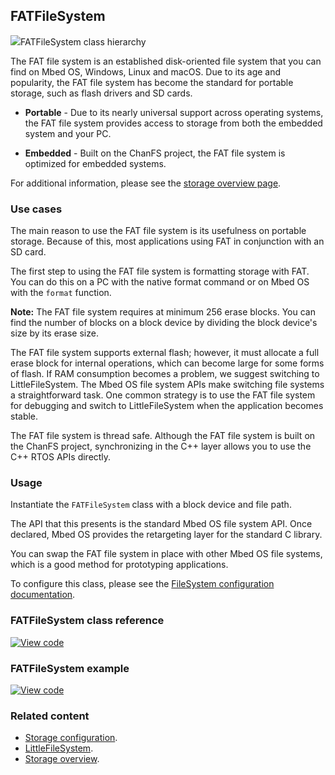 ## FATFileSystem

<span class="images">![](http://os.mbed.com/docs/development/mbed-os-api-doxy/classmbed_1_1_f_a_t_file_system.png)<span>FATFileSystem class hierarchy</span></span>

The FAT file system is an established disk-oriented file system that you can find on Mbed OS, Windows, Linux and macOS. Due to its age and popularity, the FAT file system has become the standard for portable storage, such as flash drivers and SD cards.

  - **Portable** - Due to its nearly universal support across operating systems, the FAT file system provides access to storage from both the embedded system and your PC.

  - **Embedded** - Built on the ChanFS project, the FAT file system is optimized for embedded systems.

For additional information, please see the [storage overview page](storage.html#declaring-a-file-system).

### Use cases

The main reason to use the FAT file system is its usefulness on portable storage. Because of this, most applications using FAT in conjunction with an SD card.

The first step to using the FAT file system is formatting storage with FAT. You can do this on a PC with the native format command or on Mbed OS with the `format` function.

<span class="notes">**Note:** The FAT file system requires at minimum 256 erase blocks. You can find the number of blocks on a block device by dividing the block device's size by its erase size.</span>

The FAT file system supports external flash; however, it must allocate a full erase block for internal operations, which can become large for some forms of flash. If RAM consumption becomes a problem, we suggest switching to LittleFileSystem. The Mbed OS file system APIs make switching file systems a straightforward task. One common strategy is to use the FAT file system for debugging and switch to LittleFileSystem when the application becomes stable.

The FAT file system is thread safe. Although the FAT file system is built on the ChanFS project, synchronizing in the C++ layer allows you to use the C++ RTOS APIs directly.

### Usage

Instantiate the `FATFileSystem` class with a block device and file path.

The API that this presents is the standard Mbed OS file system API. Once declared, Mbed OS provides the retargeting layer for the standard C library.

You can swap the FAT file system in place with other Mbed OS file systems, which is a good method for prototyping applications.

To configure this class, please see the [FileSystem configuration documentation](../reference/storage.html#filesystem-default-configuration).

### FATFileSystem class reference

[![View code](https://www.mbed.com/embed/?type=library)](http://os.mbed.com/docs/development/mbed-os-api-doxy/classmbed_1_1_f_a_t_file_system.html)

### FATFileSystem example

[![View code](https://www.mbed.com/embed/?url=https://github.com/armmbed/mbed-os-example-filesystem)](https://os.mbed.com/teams/mbed-os-examples/code/mbed-os-example-filesystem/file/54f958b463d0/main.cpp)

### Related content

- [Storage configuration](../reference/storage.html).
- [LittleFileSystem](littlefilesystem.html).
- [Storage overview](storage.html#declaring-a-file-system).

